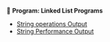 📌 **Program: Linked List Programs**


- [String operations Output](Stringhandle.png)
- [String Performance Output](StringPer.png)

